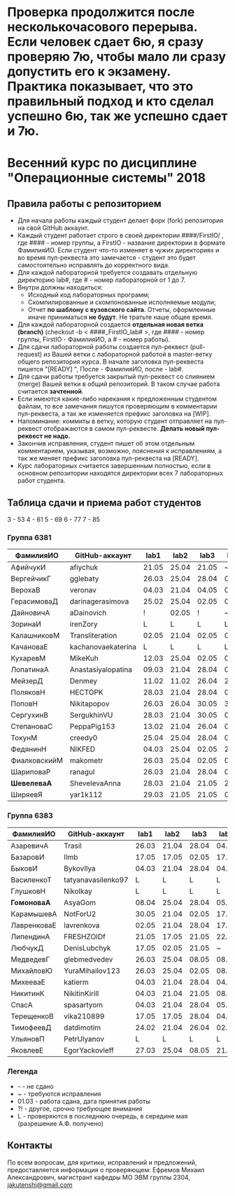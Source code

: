 # Проверка продолжится после несколькочасового перерыва. Если человек сдает 6ю, я сразу проверяю 7ю, чтобы мало ли сразу допустить его к экзамену. Практика показывает, что это правильный подход и кто сделал успешно 6ю, так же успешно сдает и 7ю.

# Весенний курс по дисциплине "Операционные системы" 2018

## Правила работы с репозиторием

- Для начала работы каждый студент делает форк (fork) репозитория на свой GitHub аккаунт.
- Каждый студент работает строго в своей директории ####/FirstIO/ , где #### - номер группы, а FirstIO - название директории в формате ФамилияИО. Если студент что-то изменяет в чужих директориях и во время пул-реквеста это замечается - студент это будет самостоятельно исправлять до корректного вида.
- Для каждой лабораторной требуется создавать отдельную директорию lab#, где # - номер лабораторной от 1 до 7.
- Внутри должны находиться:
    * Исходный код лабораторных программ;
    * Скомпилированные и скомпонованные исполняемые модули;
    * Отчет **по шаблону с вузовского сайта**. Отчеты, оформленные иначе приниматься **не будут**. Не тратьте наше общее время.
- Для каждой лабораторной создается **отдельная новая ветка (branch)** (checkout -b < ####\_FirstIO\_lab# >, где #### - номер группы, FirstIO - ФамилияИО, а # - номер работы).
- Для сдачи лабораторной работы создается пул-реквест (pull-request) из Вашей ветки с лабораторной работой в master-ветку общего репозитория курса. В начале заголовка пул-реквеста пишется "[READY] ", После - ФамилияИО, после - lab#.
- Для сдачи работы требуется закрытый пул-реквест со слиянием (merge) Вашей ветки в общий репозиторий. В таком случае работа считается **зачтенной**.
- Если имеются какие-либо нарекания к предложенным студентом файлам, то все замечания пишутся проверяющим в комментарии пул-реквеста, а так же изменяется префикс заголовка на [WIP].
- Напоминание: коммиты в ветку, которую студент отправляет на пул-реквест отображаются в самом пул-реквесте. **Делать новый пул-реквест не надо.**
- Закончив исправления, студент пишет об этом отдельным комментарием, указывая, возможно, пояснения к исправлениям, а так же меняет префикс заголовка пул-реквеста на [READY].
- Курс лабораторных считается завершенным полностью, если в основном репозитории находятся директории всех 7 лабораторных работ студента.


## Таблица сдачи и приема работ студентов

3 - 53 4 - 61 5 - 69 6 - 77 7 - 85

### Группа 6381

| ФамилияИО     | GitHub-аккаунт     | lab1  | lab2  | lab3  | lab4  | lab5  | lab6  | lab7  |
| ------------- | ------------------ | ----- | ----- | ----- | ----- | ----- | ----- | ----- |
| АфийчукИ      | afiychuk           | 21.05 | 25.04 | 21.05 |   ~   | 04.05 |   -   |   -   |
| ВергейчикГ    | gglebaty           | 26.03 | 25.04 | 28.04 | 03.05 | 22.05 | 30.05 |   -   |
| ВерохаВ       | veronav            | 04.03 | 21.04 | 04.05 | 08.05 | 22.05 |   -   |   -   |
| ГерасимоваД   | darinagerasimova   | 25.02 | 25.04 | 02.05 | 02.05 | 10.05 | 30.05 | 30.05 |
| ДайновичА     | aDainovich         |   !   | 02.05 |   !   |   ~   | 30.05 |   -   |   -   |
| ЗоринаИ       | irenZory           |   L   |   L   |   L   |   L   |   L   |   L   |   L   |
| КалашниковМ   | Transliteration    | 02.05 | 21.04 | 02.05 | 04.05 | 08.05 |   -   |   -   |
| КачановаЕ     | kachanovaekaterina |   L   |   L   |   L   |   L   |   L   |   L   |   L   |
| КухаревМ      | MikeKuh            | 12.03 | 25.04 | 02.05 | 08.05 | 22.05 |   -   |   -   |
| ЛопатинаА     | Anastasiyalopatina | 09.03 | 21.04 | 28.04 | 02.05 | 08.05 | 30.05 | 30.05 |
| МейзерД       | Denmey             | 11.02 | 11.02 | 26.04 | 26.04 | 26.04 | 26.04 | 30.05 |
| ПоляковН      | HECTOPK            | 28.03 | 21.04 | 28.04 | 04.05 | 05.05 |   -   |   -   |
| ПоповН        | Nikitapopov        | 26.03 | 26.04 | 30.05 | 30.05 | 05.05 |   -   |   -   |
| СергухинВ     | SergukhinVU        | 28.03 | 21.04 | 30.05 | 08.05 | 08.05 |   -   |   -   |
| СтепановаС    | PeppaPig153        | 13.02 | 21.04 | 26.04 | 02.05 | 05.05 |   -   |   -   |
| ТокунМ        | creedy0            | 25.04 | 25.04 | 28.04 | 04.05 | 30.05 | 30.05 |   -   |
| ФедянинН      | NIKFED             | 04.03 | 25.04 | 02.05 | 21.05 | 22.05 | 30.05 | 30.05 |
| ФиалковскийМ  | makometr           | 26.03 | 25.04 | 02.05 | 08.05 | 05.05 |   -   |   -   |
| ШариповаР     | ranagul            | 26.03 | 21.04 | 28.04 | 03.05 | 30.05 | 30.05 | 30.05 |
| **ШевелеваА** | ShevelevaAnna      | 28.03 | 21.04 | 21.05 | 21.05 | 22.05 | 30.05 |   -   |
| ШиряевЯ       | yar1k112           | 29.03 | 21.05 | 21.05 | 04.05 | 05.05 |   -   |   -   |

### Группа 6383

| ФамилияИО     | GitHub-аккаунт     | lab1  | lab2  | lab3  | lab4  | lab5  | lab6  | lab7  |
| ------------- | ------------------ | ----- | ----- | ----- | ----- | ----- | ----- | ----- |
| АзаревичА     | Trasil             | 26.03 | 21.04 | 28.04 | 04.05 | 05.05 | 30.05 | 30.05 |
| БазаровИ      | Ilmb               | 17.05 | 17.05 | 02.05 | 17.05 | 30.05 | 30.05 | 30.05 |
| БыковИ        | BykovIlya          | 04.03 | 21.04 | 28.04 | 04.05 | 05.05 | 30.05 | 30.05 |
| ВасиленкоТ    | tatyanavasilenko97 |   L   |   L   |   L   |   L   |   L   |   L   |   L   |
| ГлушковН      | Nikolkay           |   L   |   L   |   L   |   L   |   L   |   L   |   L   |
| **ГомоноваА** | AsyaGom            | 08.04 | 25.04 | 28.04 | 05.05 | 08.05 | 30.05 | 30.05 |
| КарамышевА    | NotForU2           | 30.05 | 21.04 | 02.05 | 17.05 | 30.05 | 30.05 | 30.05 |
| ЛавренковаЕ   | lavrenkova         | 02.05 | 21.04 | 28.04 | 17.05 | 22.05 |   ~   | 30.05 |
| ЛипендинА     | FRESHZOIDf         | 21.05 | 17.05 | 21.05 | 22.05 | 30.05 |   L   |   L   |
| ЛюбчукД       | DenisLubchyk       | 17.05 | 02.05 | 21.05 |   ~   | 30.05 | 30.05 | 30.05 |
| МедведевГ     | glebmedvedev       | 26.03 | 25.04 | 08.05 | 08.05 | 30.05 |   -   |   -   |
| МихайловЮ     | YuraMihailov123    | 26.03 | 25.04 | 02.05 | 08.05 | 22.05 |   -   |   -   |
| МихееваЕ      | katierm            | 04.03 | 21.04 | 28.04 | 04.05 | 08.05 | 30.05 | 30.05 |
| НикитинК      | NikitinKirill      | 04.03 | 21.04 | 21.05 | 08.05 | 30.05 | 30.05 | 30.05 |
| СпасА         | spasartyom         | 04.03 | 21.04 | 28.04 | 05.05 | 08.05 | 30.05 | 30.05 |
| ТерещенкоВ    | vika210899         | 17.05 | 17.05 | 28.04 | 04.05 |   ~   | 30.05 | 30.05 |
| ТимофеевД     | datdimotim         | 24.02 | 21.04 | 26.04 | 02.05 | 05.05 | 30.05 | 30.05 |
| УльяновП      | PetrUlyanov        |   L   |   L   |   L   |   L   |   L   |   L   |   L   |
| ЯковлевЕ      | EgorYackovleff     | 27.03 | 25.04 | 08.05 | 21.05 | 30.05 | 30.05 | 30.05 |

### Легенда

- \- - не сдано
- ~ - требуются исправления
- 01.03 - работа сдана, дата принятия работы
- ?! - другое, срочно требующее внимания
- L - проверяются в последнюю очередь, в середине мая (разрешение А.Ф. получено)

## Контакты

По всем вопросам, для критики, исправлений и предложений, предоставляется информация о проверяющем: Ефремов Михаил Александрович, магистрант кафедры МО ЭВМ группы 2304, jakutenshi@gmail.com
